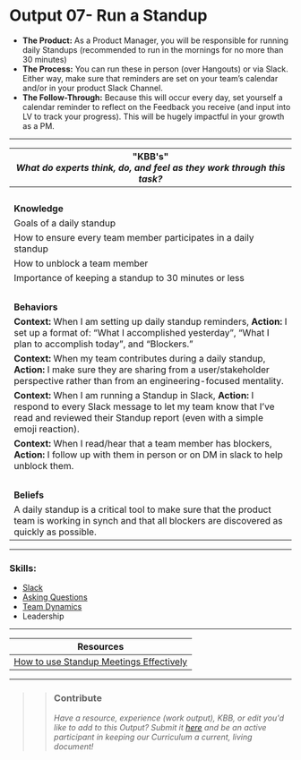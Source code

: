 # Output 07- Run a Standup

- **The Product:** As a Product Manager, you will be responsible for running daily Standups (recommended to run in the mornings for no more than 30 minutes)<br>
- **The Process:** You can run these in person (over Hangouts) or via Slack. Either way, make sure that reminders are set on your team’s calendar and/or in your product Slack Channel.  <br>
- **The Follow-Through:** Because this will occur every day, set yourself a calendar reminder to reflect on the Feedback you receive (and input into LV to track your progress). This will be hugely impactful in your growth as a PM.

-----------------------------------------------------------

| **"KBB's"** <br> _What do experts think, do, and feel as they work through this task?_|
|----------|
| </br>| 
| **Knowledge**	| 
| Goals of a daily standup |  
| How to ensure every team member participates in a daily standup | 
| How to unblock a team member 	|
| Importance of keeping a standup to 30 minutes or less |
| </br> | 
| **Behaviors** 	| 
|  **Context:** When I am setting up daily standup reminders, **Action:** I set up a format of: “What I accomplished yesterday”, “What I plan to accomplish today”, and “Blockers.”	|  
| **Context:** When my team contributes during a daily standup, **Action:** I make sure they are sharing from a user/stakeholder perspective rather than from an engineering-focused mentality. |
| **Context:** When I am running a Standup in Slack, **Action:** I respond to every Slack message to let my team know that I’ve read and reviewed their Standup report (even with a simple emoji reaction). |  
| **Context:** When I read/hear that a team member has blockers, **Action:** I follow up with them in person or on DM in slack to help unblock them. |
| </br> | 
| **Beliefs**	| 
| A daily standup is a critical tool to make sure that the product team is working in synch and that all blockers are discovered as quickly as possible.  |  


------
### Skills: 
* [Slack](https://github.com/andela/learningmap/tree/new-structure/D1/D1%20Developer/Curriculum/48%20-%20Slack)
* [Asking Questions](https://github.com/andela/learningmap/tree/new-structure/D1/D1%20Developer/Curriculum/03%20-%20Asks%20Questions)
* [Team Dynamics](https://github.com/andela/learningmap/blob/master/Phase-C/Entry-level%20Developer/Curriculum/19%20-%20Team%20Dynamics/README.md)
* Leadership

------


| Resources|       	
|----------|
| [How to use Standup Meetings Effectively](https://www.scrumalliance.org/community/articles/2012/june/how-to-use-the-daily-stand-up-meeting-effectively)|

---- 

>> ### Contribute
>> _Have a resource, experience (work output), KBB, or edit you'd like to add to this Output? Submit it [here](https://docs.google.com/a/andela.com/forms/d/e/1FAIpQLSeiwit-7JW3UScG9ItDX9DUZZnlCwdpo7aWruahsPKNJ_6JOA/viewform?usp=sf_link) and be an active participant in keeping our Curriculum a current, living document!_


